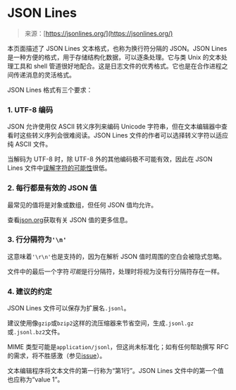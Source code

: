<!--yml

category: 未分类

date: 2024-05-29 13:22:41

-->

# JSON Lines

> 来源：[https://jsonlines.org/](https://jsonlines.org/)

本页面描述了 JSON Lines 文本格式，也称为换行符分隔的 JSON。JSON Lines 是一种方便的格式，用于存储结构化数据，可以逐条处理。它与类 Unix 的文本处理工具和 shell 管道很好地配合。这是日志文件的优秀格式。它也是在合作进程之间传递消息的灵活格式。

JSON Lines 格式有三个要求：

### 1\. UTF-8 编码

JSON 允许使用仅 ASCII 转义序列来编码 Unicode 字符串，但在文本编辑器中查看时这些转义序列会很难阅读。JSON Lines 文件的作者可以选择转义字符以适应纯 ASCII 文件。

当解码为 UTF-8 时，除 UTF-8 外的其他编码极不可能有效，因此在 JSON Lines 文件中[误解字符的可能性](https://en.wikipedia.org/wiki/Mojibake)很低。

### 2\. 每行都是有效的 JSON 值

最常见的值将是对象或数组，但任何 JSON 值均允许。

查看[json.org](https://json.org/)获取有关 JSON 值的更多信息。

### 3\. 行分隔符为`'\n'`

这意味着`'\r\n'`也是支持的，因为在解析 JSON 值时周围的空白会被隐式忽略。

文件中的最后一个字符*可能*是行分隔符，处理时将视为没有行分隔符存在一样。

### 4\. 建议的约定

JSON Lines 文件可以保存为扩展名`.jsonl`。

建议使用像`gzip`或`bzip2`这样的流压缩器来节省空间，生成`.jsonl.gz`或`.jsonl.bz2`文件。

MIME 类型可能是`application/jsonl`，但这尚未标准化；如有任何帮助撰写 RFC 的需求，将不胜感激（参见[issue](https://github.com/wardi/jsonlines/issues/19)）。

文本编辑程序将文本文件的第一行称为“第1行”。JSON Lines 文件中的第一个值也应称为“value 1”。

